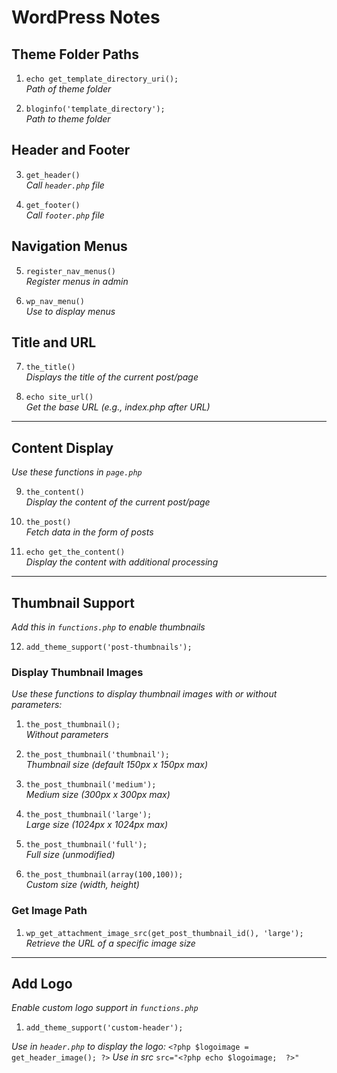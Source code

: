 # WordPress Notes

## Theme Folder Paths
1. `echo get_template_directory_uri();`  
   *Path of theme folder*

2. `bloginfo('template_directory');`  
   *Path to theme folder*

## Header and Footer
3. `get_header()`  
   *Call `header.php` file*

4. `get_footer()`  
   *Call `footer.php` file*

## Navigation Menus
5. `register_nav_menus()`  
   *Register menus in admin*

6. `wp_nav_menu()`  
   *Use to display menus*

## Title and URL
7. `the_title()`  
   *Displays the title of the current post/page*

8. `echo site_url()`  
   *Get the base URL (e.g., index.php after URL)*

---

## Content Display
*Use these functions in `page.php`*

9. `the_content()`  
   *Display the content of the current post/page*

10. `the_post()`  
    *Fetch data in the form of posts*

11. `echo get_the_content()`  
    *Display the content with additional processing*

---

## Thumbnail Support
*Add this in `functions.php` to enable thumbnails*

12. `add_theme_support('post-thumbnails');`

### Display Thumbnail Images
*Use these functions to display thumbnail images with or without parameters:*

1. `the_post_thumbnail();`  
   *Without parameters*

2. `the_post_thumbnail('thumbnail');`  
   *Thumbnail size (default 150px x 150px max)*

3. `the_post_thumbnail('medium');`  
   *Medium size (300px x 300px max)*

4. `the_post_thumbnail('large');`  
   *Large size (1024px x 1024px max)*

5. `the_post_thumbnail('full');`  
   *Full size (unmodified)*

6. `the_post_thumbnail(array(100,100));`  
   *Custom size (width, height)*

### Get Image Path
1. `wp_get_attachment_image_src(get_post_thumbnail_id(), 'large');`  
   *Retrieve the URL of a specific image size*

---

## Add Logo
*Enable custom logo support in `functions.php`*

1. `add_theme_support('custom-header');`

*Use in `header.php` to display the logo:*
`<?php $logoimage = get_header_image(); ?>`
*Use in src*
`src="<?php echo $logoimage;  ?>"`

